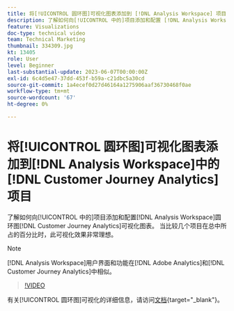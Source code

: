 ```yaml
---
title: 将[!UICONTROL 圆环图]可视化图表添加到 [!DNL Analysis Workspace] 项目
description: 了解如何向[!UICONTROL 中的]项目添加和配置 [!DNL Analysis Workspace] 圆环图 [!DNL Customer Journey Analytics]可视化图表。
feature: Visualizations
doc-type: technical video
team: Technical Marketing
thumbnail: 334309.jpg
kt: 13405
role: User
level: Beginner
last-substantial-update: 2023-06-07T00:00:00Z
exl-id: 6c4d5e47-37dd-453f-b59a-c21dbc5a30cd
source-git-commit: 1a4ecef0d27d46164a1275906aaf36730468f0ae
workflow-type: tm+mt
source-wordcount: '67'
ht-degree: 0%

---
```


# 将[!UICONTROL 圆环图]可视化图表添加到[!DNL Analysis Workspace]中的[!DNL Customer Journey Analytics]项目

了解如何向[!UICONTROL 中的]项目添加和配置[!DNL Analysis Workspace]圆环图[!DNL Customer Journey Analytics]可视化图表。 当比较几个项目在总中所占的百分比时，此可视化效果非常理想。

>[!NOTE]
>
>[!DNL Analysis Workspace]用户界面和功能在[!DNL Adobe Analytics]和[!DNL Customer Journey Analytics]中相似。

>[!VIDEO](https://video.tv.adobe.com/v/3416622/?captions=chi_hans&quality=12&learn=on)

有关[!UICONTROL 圆环图]可视化的详细信息，请访问[文档](https://experienceleague.adobe.com/docs/analytics-platform/using/cja-workspace/visualizations/donut.html?lang=zh-Hans){target="_blank"}。
